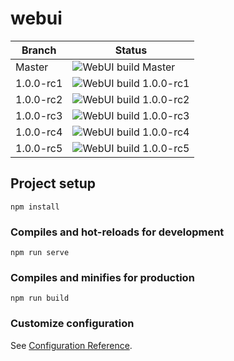 # webui

| Branch    | Status                                                                                                                        |
|-----------|-------------------------------------------------------------------------------------------------------------------------------|
| Master    | ![WebUI build Master](https://github.com/project-alice-assistant/webui/workflows/WebUI%20build/badge.svg?branch=master)       |
| 1.0.0-rc1 | ![WebUI build 1.0.0-rc1](https://github.com/project-alice-assistant/webui/workflows/WebUI%20build/badge.svg?branch=1.0.0-rc1) |
| 1.0.0-rc2 | ![WebUI build 1.0.0-rc2](https://github.com/project-alice-assistant/webui/workflows/WebUI%20build/badge.svg?branch=1.0.0-rc2) |
| 1.0.0-rc3 | ![WebUI build 1.0.0-rc3](https://github.com/project-alice-assistant/webui/workflows/WebUI%20build/badge.svg?branch=1.0.0-rc3) |
| 1.0.0-rc4 | ![WebUI build 1.0.0-rc4](https://github.com/project-alice-assistant/webui/workflows/WebUI%20build/badge.svg?branch=1.0.0-rc4) |
| 1.0.0-rc5 | ![WebUI build 1.0.0-rc5](https://github.com/project-alice-assistant/webui/workflows/WebUI%20build/badge.svg?branch=1.0.0-rc5) |

## Project setup

```
npm install
```

### Compiles and hot-reloads for development

```
npm run serve
```

### Compiles and minifies for production

```
npm run build
```

### Customize configuration

See [Configuration Reference](https://cli.vuejs.org/config/).
